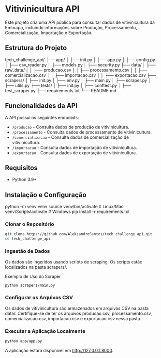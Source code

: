 # Vitivinicultura API

Este projeto cria uma API pública para consultar dados de vitivinicultura da Embrapa, incluindo informações sobre Produção, Processamento, Comercialização, Importação e Exportação.

## Estrutura do Projeto
tech_challenge_api/
├── app/
│ ├── init.py
│ ├── app.py
│ ├── config.py
│ ├── csv_reader.py
│ ├── models.py
│ ├── security.py
├── data/
│ ├── raw_data/
│ │ ├── producao.csv
│ │ ├── processamento.csv
│ │ ├── comercializacao.csv
│ │ ├── importacao.csv
│ │ ├── exportacao.csv
├── scrapers/
│ ├── init.py
│ ├── env.py
│ ├── main.py
│ ├── scraper.py
│ ├── utils.py
├── tests/
│ ├── init.py
│ ├── conftest.py
│ ├── test_scraper.py
├── requirements.txt
└── README.md

## Funcionalidades da API

A API possui os seguintes endpoints:
- `/producao` - Consulta dados de produção de vitivinicultura.
- `/processamento` - Consulta dados de processamento de vitivinicultura.
- `/comercializacao` - Consulta dados de comercialização de vitivinicultura.
- `/importacao` - Consulta dados de importação de vitivinicultura.
- `/exportacao` - Consulta dados de exportação de vitivinicultura.

## Requisitos

- Python 3.9+


## Instalação e Configuração
python -m venv venv
source venv/bin/activate  # Linux/Mac
venv\Scripts\activate     # Windows
pip install -r requirements.txt


### Clonar o Repositório

```bash
git clone https://github.com/AleksandroSantos/tech_challenge_api.git
cd tech_challenge_api
```

### Ingestão de Dados
Os dados são ingeridos usando scripts de scraping. Os scripts estão localizados na pasta scrapers/.

Exemplo de Uso do Scraper

```bash
python scrapers/main.py 
```

### Configurar os Arquivos CSV
Os dados de vitivinicultura são armazenados em arquivos CSV na pasta data/. Certifique-se de ter os arquivos producao.csv, processamento.csv, comercializacao.csv, importacao.csv e exportacao.csv nessa pasta.


### Executar a Aplicação Localmente
```bash
python app/app.py
```
A aplicação estará disponível em http://127.0.0.1:8000.
